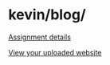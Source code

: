 # kevin/blog/

[Assignment details](/homework/blog)

[View your uploaded website](http://cfc2017.mpaulweeks.com/students/kevin/blog/)

